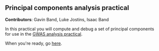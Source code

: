 ## Principal components analysis practical

**Contributors**: Gavin Band, Luke Jostins, Isaac Band

In this practical you will compute and debug a set of principal components for use in the [GWAS analysis practical](../GWAS_analysis_practical).

When you're ready, go [here](PCA_practical.md).
